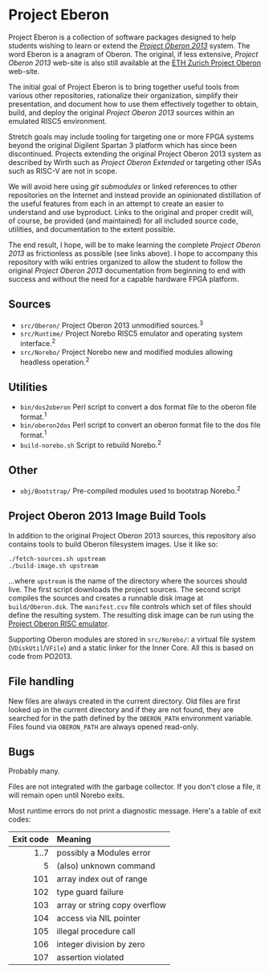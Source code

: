 # Project Eberon

Project Eberon is a collection of software packages designed to help students wishing to learn or extend the [_Project Oberon 2013_](http://www.projectoberon.com) system. The word Eberon is a anagram of Oberon. The original, if less extensive, _Project Oberon 2013_ web-site is also still available at the [ETH Zurich Project Oberon](https://people.inf.ethz.ch/wirth/ProjectOberon/index.html) web-site.

The initial goal of Project Eberon is to bring together useful tools from various other repositories, rationalize their organization, simplify their presentation, and document how to use them effectively together to obtain, build, and deploy the original _Project Oberon 2013_ sources within an emulated RISC5 environment. 

Stretch goals may include tooling for targeting one or more FPGA systems beyond the original Digilent Spartan 3 platform which has since been discontinued. Projects extending the original Project Oberon 2013 system as described by Wirth such as _Project Oberon Extended_ or targeting other ISAs such as RISC-V are not in scope. 

We will avoid here using *git submodules* or linked references to other repositories on the Internet and instead provide an opinionated distillation of the useful features from each in an attempt to create an easier to understand and use byproduct. Links to the original and proper credit will, of course, be provided (and maintained) for all included source code, utilities, and documentation to the extent possible.

The end result, I hope, will be to make learning the complete _Project Oberon 2013_ as frictionless as possible (see links above). I hope to accompany this repository with wiki entries organized to allow the student to follow the original _Project Oberon 2013_ documentation from beginning to end with success and without the need for a capable hardware FPGA platform. 

## Sources

* `src/Oberon/` Project Oberon 2013 unmodified sources.<sup>3</sup>
* `src/Runtime/` Project Norebo RISC5 emulator and operating system interface.<sup>2</sup>
* `src/Norebo/` Project Norebo new and modified modules allowing headless operation.<sup>2</sup>

## Utilities

* `bin/dos2oberon` Perl script to convert a dos format file to the oberon file format.<sup>1</sup>
* `bin/oberon2dos` Perl script to convert an oberon format file to the dos file format.<sup>1</sup>
* `build-norebo.sh` Script to rebuild Norebo.<sup>2</sup>

## Other

* `obj/Bootstrap/` Pre-compiled modules used to bootstrap Norebo.<sup>2</sup>

## Project Oberon 2013 Image Build Tools

In addition to the original Project Oberon 2013 sources, this repository also contains tools to build Oberon filesystem images.  Use it like so:

    ./fetch-sources.sh upstream
    ./build-image.sh upstream

...where `upstream` is the name of the directory where the sources should live. The first script downloads the project sources. The second script compiles the sources and creates a runnable disk image at `build/Oberon.dsk`.  The `manifest.csv` file controls which set of files should define the resulting system.  The resulting disk image can be run using the [Project Oberon RISC emulator].

Supporting Oberon modules are stored in `src/Norebo/`: a virtual file system (`VDiskUtil`/`VFile`) and a static linker for the Inner Core. All this is based on code from PO2013.

## File handling

New files are always created in the current directory. Old files are
first looked up in the current directory and if they are not found,
they are searched for in the path defined by the `OBERON_PATH`
environment variable. Files found via `OBERON_PATH` are always opened
read-only.

## Bugs

Probably many.

Files are not integrated with the garbage collector. If you don't
close a file, it will remain open until Norebo exits.

Most runtime errors do not print a diagnostic message. Here's a table
of exit codes:

 Exit code | Meaning
----------:|:------------------------------
      1..7 | possibly a Modules error
         5 | (also) unknown command
       101 | array index out of range
       102 | type guard failure
       103 | array or string copy overflow
       104 | access via NIL pointer
       105 | illegal procedure call
       106 | integer division by zero
       107 | assertion violated

[Project Oberon RISC emulator]: https://github.com/pdewacht/oberon-risc-emu
